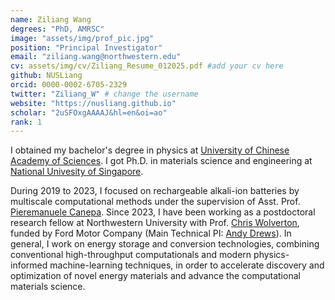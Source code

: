 ```yaml
---
name: Ziliang Wang
degrees: "PhD, AMRSC"
image: "assets/img/prof_pic.jpg"
position: "Principal Investigator"
email: "ziliang.wang@northwestern.edu"
cv: assets/img/cv/Ziliang_Resume_012025.pdf #add your cv here
github: NUSLiang
orcid: 0000-0002-6705-2329
twitter: "Ziliang_W" # change the username
website: "https://nusliang.github.io"
scholar: "2uSFOxgAAAAJ&hl=en&oi=ao"
rank: 1
---
```


I obtained my bachelor's degree in physics at [University of Chinese Academy of Sciences](https://www.ucas.ac.cn).
I got Ph.D. in materials science and engineering at [National Univesity of Singapore](https://cde.nus.edu.sg/mse/).

During 2019 to 2023, I focused on rechargeable alkali-ion batteries by multiscale computational methods under the supervision of Asst. Prof. [Pieremanuele Canepa](https://caneparesearch.org/team/Piero-Canepa/). Since 2023, I have been working as a postdoctoral research fellow at Northwestern University with Prof. [Chris Wolverton](https://www.mccormick.northwestern.edu/research-faculty/directory/profiles/wolverton-chris.html), funded by Ford Motor Company (Main Technical PI: [Andy Drews](https://www.linkedin.com/in/andy-drews-7370a67/)). In general, I work on energy storage and conversion technologies, combining conventional high-throughput computationals and modern physics-informed machine-learning techniques, in order to accelerate discovery and optimization of novel energy materials and advance the computational materials science.
